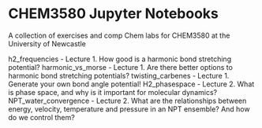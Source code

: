 # CHEM3580 Jupyter Notebooks
A collection of exercises and comp Chem labs for CHEM3580 at the University of Newcastle

h2_frequencies - Lecture 1. How good is a harmonic bond stretching potential?
harmonic_vs_morse - Lecture 1. Are there better options to harmonic bond stretching potentials?
twisting_carbenes - Lecture 1. Generate your own bond angle potential!
H2_phasespace - Lecture 2. What is phase space, and why is it important for molecular dynamics?
NPT_water_convergence - Lecture 2. What are the relationships between energy, velocity, temperature and pressure in an NPT ensemble? And how do we control them?
